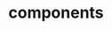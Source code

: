 <!-- Space: Projects -->
<!-- Parent: ZshK9s -->
<!-- Title: Components ZshK9s -->
<!-- Label: ZshK9s -->
<!-- Label: Project -->
<!-- Label: Components -->
<!-- Include: disclaimer.md -->
<!-- Include: ac:toc -->

# components

